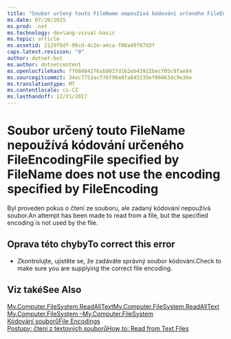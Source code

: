 ```yaml
---
title: "Soubor určený touto FileName nepoužívá kódování určeného FileEncoding"
ms.date: 07/20/2015
ms.prod: .net
ms.technology: devlang-visual-basic
ms.topic: article
ms.assetid: 2129f8df-96cd-4c2e-a4ca-f08a49f07d3f
caps.latest.revision: "9"
author: dotnet-bot
ms.author: dotnetcontent
ms.openlocfilehash: f708404276ab8037d162eb43922becf05c9fae84
ms.sourcegitcommit: 34ec7753acf76f90a0fa845235ef06663dc9e36e
ms.translationtype: MT
ms.contentlocale: cs-CZ
ms.lasthandoff: 12/21/2017
---
```

# <a name="file-specified-by-filename-does-not-use-the-encoding-specified-by-fileencoding"></a><span data-ttu-id="649ca-102">Soubor určený touto FileName nepoužívá kódování určeného FileEncoding</span><span class="sxs-lookup"><span data-stu-id="649ca-102">File specified by FileName does not use the encoding specified by FileEncoding</span></span>
<span data-ttu-id="649ca-103">Byl proveden pokus o čtení ze souboru, ale zadaný kódování nepoužívá soubor.</span><span class="sxs-lookup"><span data-stu-id="649ca-103">An attempt has been made to read from a file, but the specified encoding is not used by the file.</span></span>  
  
## <a name="to-correct-this-error"></a><span data-ttu-id="649ca-104">Oprava této chyby</span><span class="sxs-lookup"><span data-stu-id="649ca-104">To correct this error</span></span>  
  
-   <span data-ttu-id="649ca-105">Zkontrolujte, ujistěte se, že zadáváte správný soubor kódování.</span><span class="sxs-lookup"><span data-stu-id="649ca-105">Check to make sure you are supplying the correct file encoding.</span></span>  
  
## <a name="see-also"></a><span data-ttu-id="649ca-106">Viz také</span><span class="sxs-lookup"><span data-stu-id="649ca-106">See Also</span></span>  
 [<span data-ttu-id="649ca-107">My.Computer.FileSystem.ReadAllText</span><span class="sxs-lookup"><span data-stu-id="649ca-107">My.Computer.FileSystem.ReadAllText</span></span>](xref:Microsoft.VisualBasic.FileIO.FileSystem.ReadAllText%2A)  
 [<span data-ttu-id="649ca-108">My.Computer.FileSystem –</span><span class="sxs-lookup"><span data-stu-id="649ca-108">My.Computer.FileSystem</span></span>](xref:Microsoft.VisualBasic.FileIO.FileSystem)  
 [<span data-ttu-id="649ca-109">Kódování souborů</span><span class="sxs-lookup"><span data-stu-id="649ca-109">File Encodings</span></span>](../../visual-basic/developing-apps/programming/drives-directories-files/file-encodings.md)  
 [<span data-ttu-id="649ca-110">Postupy: čtení z textových souborů</span><span class="sxs-lookup"><span data-stu-id="649ca-110">How to: Read from Text Files</span></span>](../../visual-basic/developing-apps/programming/drives-directories-files/how-to-read-from-text-files.md)
